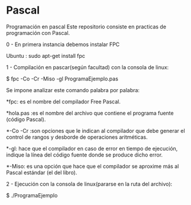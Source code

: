 # Pascal
Programación en pascal
Este repositorio consiste en practicas de programación con Pascal.

0 - En primera instancia debemos instalar FPC

  Ubuntu : sudo apt-get install fpc

1 - Compilación en pascar(según facultad) con la consola de linux:

  $ fpc -Co -Cr -Miso -gl ProgramaEjemplo.pas
  
  Se impone analizar este comando palabra por palabra:

  *fpc: es el nombre del compilador Free Pascal.
  
  *hola.pas :es el nombre del archivo que contiene el programa fuente (código Pascal).
  
  *-Co -Cr :son opciones que le indican al compilador que debe generar el control de rangos y desborde de operaciones     aritméticas.
 
 *-gl: hace que el compilador en caso de error en tiempo de ejecución, indique la línea del código fuente donde se produce dicho error.
  
  *-Miso: es una opción que hace que el compilador se aproxime más al Pascal estándar (el del libro).
  
2 - Ejecución con la consola de linux(pararse en la ruta del archivo):

  $ ./ProgramaEjemplo
